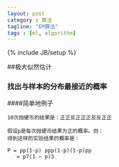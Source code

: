 ```yaml
---
layout: post
category : 算法
tagline: "EM算法"
tags : [ml, algorithm]
---
```

{% include JB/setup %}


##极大似然估计
### 找出与样本的分布最接近的概率

####简单地例子

	10次抛硬币的结果是：正正反正正正反反正正

	假设p是每次抛硬币结果为正的概率。则：
	得到这样的实验结果的概率是：

	P = pp(1-p) ppp(1-p)(1-p)pp
	   = p7(1 − p)3
